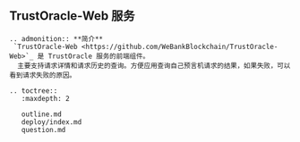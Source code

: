 ## TrustOracle-Web 服务

```eval_rst
.. admonition:: **简介**
 `TrustOracle-Web <https://github.com/WeBankBlockchain/TrustOracle-Web>`_ 是 TrustOracle 服务的前端组件。  
  主要支持请求详情和请求历史的查询。方便应用查询自己预言机请求的结果，如果失败，可以看到请求失败的原因。   
```

```eval_rst
.. toctree::
   :maxdepth: 2

   outline.md
   deploy/index.md
   question.md

```
